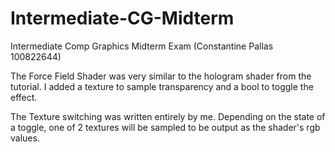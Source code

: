 # Intermediate-CG-Midterm
 Intermediate Comp Graphics Midterm Exam (Constantine Pallas 100822644)


The Force Field Shader was very similar to the hologram shader from the tutorial. I added a texture to sample transparency and a bool to toggle the effect.

The Texture switching was written entirely by me. Depending on the state of a toggle, one of 2 textures will be sampled to be output as the shader's rgb values.
